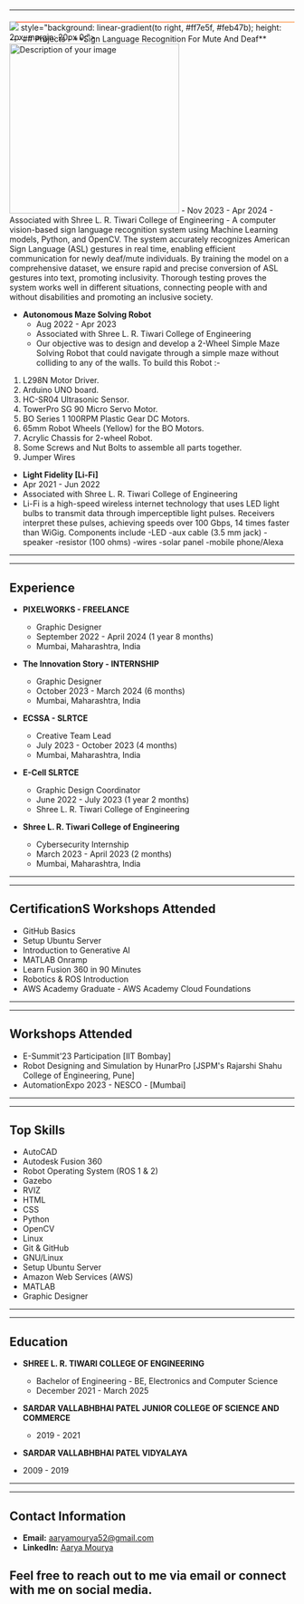#
---
<div style="background: linear-gradient(to right, #ff7e5f, #feb47b); height: 2px; margin: 20px 0;">
    <img src="https://readme-typing-svg.herokuapp.com/?font=Poppins&CENTER=true&duration:2500&vCenter=false&color=%23FFFFFF&size=40&height=100&width=800&lines=Hello!+My+Name+is+Aarya+Mourya+👋">
    style="background: linear-gradient(to right, #ff7e5f, #feb47b); height: 2px; margin: 20px 0;">

</div>
---
## Projects
- **Sign Language Recognition For Mute And Deaf**
<img src="https://www.google.com/url?sa=i&url=https%3A%2F%2Fwww.vectorstock.com%2Froyalty-free-vector%2Fdeaf-mute-sign-language-character-gesture-vector-23493387&psig=AOvVaw1cRaEDk5mdZ2XMAt3EiLrU&ust=1715152519978000&source=images&cd=vfe&opi=89978449&ved=0CBIQjRxqFwoTCNC6tpf_-oUDFQAAAAAdAAAAABAQ" alt="Description of your image" width="300">
  - Nov 2023 - Apr 2024
  - Associated with Shree L. R. Tiwari College of Engineering
  - A computer vision-based sign language recognition system using Machine Learning models, Python, and OpenCV. The system accurately recognizes American Sign Language (ASL) gestures in real time, enabling efficient communication for newly deaf/mute individuals. By training the model on a comprehensive dataset, we ensure rapid and precise conversion of ASL gestures into text, promoting inclusivity. Thorough testing proves the system works well in different situations, connecting people with and without disabilities and promoting an inclusive society.

- **Autonomous Maze Solving Robot**
  - Aug 2022 - Apr 2023
  - Associated with Shree L. R. Tiwari College of Engineering
  - Our objective was to design and develop a 2-Wheel Simple Maze Solving Robot that could navigate through a simple maze without colliding to any of the walls. To build this Robot :-

1. L298N Motor Driver.
2. Arduino UNO board.
3. HC-SR04 Ultrasonic Sensor.
4. TowerPro SG 90 Micro Servo Motor.
5. BO Series 1 100RPM Plastic Gear DC Motors.
6. 65mm Robot Wheels (Yellow) for the BO Motors.
7. Acrylic Chassis for 2-wheel Robot.
8. Some Screws and Nut Bolts to assemble all parts together.
9. Jumper Wires
 
  - **Light Fidelity [Li-Fi]**
  - Apr 2021 - Jun 2022
  - Associated with Shree L. R. Tiwari College of Engineering
  - Li-Fi is a high-speed wireless internet technology that uses LED light bulbs to transmit data through imperceptible light pulses. Receivers interpret these pulses, achieving speeds over 100 Gbps, 14 times faster than WiGig. Components include 
-LED
-aux cable (3.5 mm jack)
-speaker
-resistor (100 ohms)
-wires
-solar panel
-mobile phone/Alexa
---
---
## Experience
- **PIXELWORKS - FREELANCE**
  - Graphic Designer
  - September 2022 - April 2024 (1 year 8 months)
  - Mumbai, Maharashtra, India

- **The Innovation Story - INTERNSHIP**
  - Graphic Designer
  - October 2023 - March 2024 (6 months)
  - Mumbai, Maharashtra, India

- **ECSSA - SLRTCE**
  - Creative Team Lead
  - July 2023 - October 2023 (4 months)
  - Mumbai, Maharashtra, India

- **E-Cell SLRTCE**
  - Graphic Design Coordinator
  - June 2022 - July 2023 (1 year 2 months)
  - Shree L. R. Tiwari College of Engineering

- **Shree L. R. Tiwari College of Engineering**
  - Cybersecurity Internship
  - March 2023 - April 2023 (2 months)
  - Mumbai, Maharashtra, India
---
---
## CertificationS Workshops Attended
- GitHub Basics
- Setup Ubuntu Server
- Introduction to Generative AI
- MATLAB Onramp
- Learn Fusion 360 in 90 Minutes
- Robotics & ROS Introduction
- AWS Academy Graduate - AWS Academy Cloud Foundations
---
---
## Workshops Attended
- E-Summit'23 Participation [IIT Bombay]
- Robot Designing and Simulation by HunarPro [JSPM's Rajarshi Shahu College of Engineering, Pune]
- AutomationExpo 2023 - NESCO - [Mumbai]
---
---
## Top Skills
- AutoCAD
- Autodesk Fusion 360
- Robot Operating System (ROS 1 & 2)
- Gazebo
- RVIZ
- HTML
- CSS
- Python
- OpenCV
- Linux
- Git & GitHub
- GNU/Linux
- Setup Ubuntu Server
- Amazon Web Services (AWS)
- MATLAB
- Graphic Designer
---
---
## Education
- **SHREE L. R. TIWARI COLLEGE OF ENGINEERING**
  - Bachelor of Engineering - BE, Electronics and Computer Science
  - December 2021 - March 2025

- **SARDAR VALLABHBHAI PATEL JUNIOR COLLEGE OF SCIENCE AND COMMERCE**
  - 2019 - 2021

- **SARDAR VALLABHBHAI PATEL VIDYALAYA**
 - 2009 - 2019
---
---
## Contact Information
- **Email:** [aaryamourya52@gmail.com](mailto:aaryamourya52@gmail.com)
- **LinkedIn:** [Aarya Mourya](https://www.linkedin.com/in/aaryamourya-444051566612094454)

Feel free to reach out to me via email or connect with me on social media.
---
